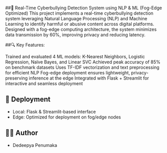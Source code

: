 ##🚨 Real-Time Cyberbullying Detection System using NLP & ML (Fog-Edge Optimized)
This project implements a real-time cyberbullying detection system leveraging Natural Language Processing (NLP) and Machine Learning to identify harmful or abusive content across digital platforms. 
Designed with a fog-edge computing architecture, the system minimizes data transmission by 60%, improving privacy and reducing latency.

##🔍 Key Features:

Trained and evaluated 4 ML models: K-Nearest Neighbors, Logistic Regression, Naïve Bayes, and Linear SVC
Achieved peak accuracy of 85% on benchmark datasets
Uses TF-IDF vectorization and text preprocessing for efficient NLP
Fog-edge deployment ensures lightweight, privacy-preserving inference at the edge
Integrated with Flask + Streamlit for interactive and seamless deployment


## 📌 Deployment
- Local: Flask & Streamlit-based interface
- Edge: Optimized for deployment on fog/edge nodes

## 👩‍💻 Author
- Dedeepya Penumaka

